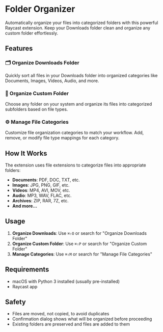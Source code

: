 # Folder Organizer

Automatically organize your files into categorized folders with this powerful Raycast extension. Keep your Downloads folder clean and organize any custom folder effortlessly.

## Features

### 🗂️ Organize Downloads Folder

Quickly sort all files in your Downloads folder into organized categories like Documents, Images, Videos, Audio, and more.

### 📁 Organize Custom Folder

Choose any folder on your system and organize its files into categorized subfolders based on file types.

### ⚙️ Manage File Categories

Customize file organization categories to match your workflow. Add, remove, or modify file type mappings for each category.

## How It Works

The extension uses file extensions to categorize files into appropriate folders:

- **Documents**: PDF, DOC, TXT, etc.
- **Images**: JPG, PNG, GIF, etc.
- **Videos**: MP4, AVI, MOV, etc.
- **Audio**: MP3, WAV, FLAC, etc.
- **Archives**: ZIP, RAR, 7Z, etc.
- **And more...**

## Usage

1. **Organize Downloads**: Use `⌘⇧O` or search for "Organize Downloads Folder"
2. **Organize Custom Folder**: Use `⌘⇧P` or search for "Organize Custom Folder"
3. **Manage Categories**: Use `⌘⇧M` or search for "Manage File Categories"

## Requirements

- macOS with Python 3 installed (usually pre-installed)
- Raycast app

## Safety

- Files are moved, not copied, to avoid duplicates
- Confirmation dialog shows what will be organized before proceeding
- Existing folders are preserved and files are added to them
